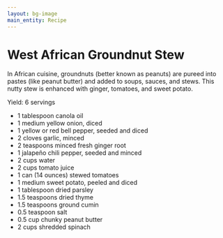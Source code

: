 ```yaml
---
layout: bg-image
main_entity: Recipe
---
```

# West African Groundnut Stew

In African cuisine, groundnuts (better known as peanuts) are pureed into pastes (like peanut butter) and added to soups, sauces, and stews. This nutty stew is enhanced with ginger, tomatoes, and sweet potato.

Yield: 6 servings

* 1 tablespoon canola oil
* 1 medium yellow onion, diced
* 1 yellow or red bell pepper, seeded and diced
* 2 cloves garlic, minced
* 2 teaspoons minced fresh ginger root
* 1 jalapeño chili pepper, seeded and minced
* 2 cups water
* 2 cups tomato juice
* 1 can (14 ounces) stewed tomatoes
* 1 medium sweet potato, peeled and diced
* 1 tablespoon dried parsley
* 1.5 teaspoons dried thyme
* 1.5 teaspoons ground cumin
* 0.5 teaspoon salt
* 0.5 cup chunky peanut butter
* 2 cups shredded spinach

